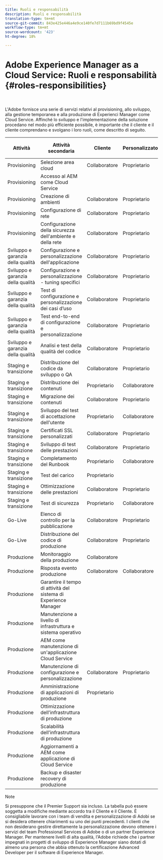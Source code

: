 ```yaml
---
title: Ruoli e responsabilità
description: Ruoli e responsabilità
translation-type: tm+mt
source-git-commit: 843e425e446a4e9ce140fe7d7111b69bd9f4545e
workflow-type: tm+mt
source-wordcount: '423'
ht-degree: 18%

---
```



# Adobe Experience Manager as a Cloud Service: Ruoli e responsabilità {#roles-responsibilities}

<br></br>
L&#39;Adobe fornisce una serie di servizi relativi al provisioning, allo sviluppo, alla gestione temporanea e alla produzione di Experienci Manager come Cloud Service. Affinché lo sviluppo e l&#39;implementazione della soluzione procedano nel modo più efficiente possibile, è importante che il cliente e il cliente comprendano e svolgano i loro ruoli, come descritto di seguito.


| Attività | Attività secondaria | Cliente | Personalizzatore | Adobe | Funzionalità di Cloud Manager |
|---------------------------------|-------------------------------------------------------|-------------|-------------|---------|-----------------------------|
| Provisioning | Selezione area cloud | Collaboratore | Proprietario | Advisor | Sì |
| Provisioning | Accesso al AEM come Cloud Service |  |  | Proprietario | Sì |
| Provisioning | Creazione di ambienti | Collaboratore | Proprietario | Advisor | Sì |
| Provisioning | Configurazione di rete | Collaboratore | Proprietario | Advisor | Sì |
| Provisioning | Configurazione della sicurezza dell&#39;ambiente e della rete | Collaboratore | Proprietario | Advisor | Sì |
| Sviluppo e garanzia della qualità | Configurazione e personalizzazione dell&#39;applicazione | Collaboratore | Proprietario |  |  |
| Sviluppo e garanzia della qualità | Configurazione e personalizzazione - tuning specifici | Collaboratore | Proprietario |  |  |
| Sviluppo e garanzia della qualità | Test di configurazione e personalizzazione dei casi d’uso | Collaboratore | Proprietario |  |  |
| Sviluppo e garanzia della qualità | Test end-to-end di configurazione e personalizzazione | Collaboratore | Proprietario |  |  |
| Sviluppo e garanzia della qualità | Analisi e test della qualità del codice | Collaboratore | Proprietario | Advisor | Sì |
| Staging e transizione | Distribuzione del codice da sviluppo o QA | Collaboratore | Proprietario | Advisor | Sì |
| Staging e transizione | Distribuzione dei contenuti | Proprietario | Collaboratore |  |  |
| Staging e transizione | Migrazione dei contenuti | Collaboratore | Proprietario |  |  |
| Staging e transizione | Sviluppo del test di accettazione dell&#39;utente | Proprietario | Collaboratore |  |  |
| Staging e transizione | Certificati SSL personalizzati | Collaboratore | Proprietario | Advisor | Sì |
| Staging e transizione | Sviluppo di test delle prestazioni | Collaboratore | Proprietario |  |  |
| Staging e transizione | Completamento del Runbook | Proprietario | Collaboratore |  |  |
| Staging e transizione | Test del carico | Proprietario |  |  |  |
| Staging e transizione | Ottimizzazione delle prestazioni | Collaboratore | Proprietario |  |  |
| Staging e transizione | Test di sicurezza | Proprietario | Collaboratore |  |  |
| Go-Live | Elenco di controllo per la pubblicazione | Collaboratore | Proprietario |  |  |
| Go-Live | Distribuzione del codice di produzione | Collaboratore | Proprietario | Advisor | Sì |
| Produzione | Monitoraggio della produzione | Collaboratore |  | Proprietario |  |
| Produzione | Risposta evento produzione | Collaboratore | Collaboratore | Proprietario |  |
| Produzione | Garantire il tempo di attività del sistema di Experience Manager |  |  | Proprietario |  |
| Produzione | Manutenzione a livello di infrastruttura e sistema operativo |  |  | Proprietario |  |
| Produzione | AEM come manutenzione di un&#39;applicazione Cloud Service |  |  | Proprietario |  |
| Produzione | Manutenzione di configurazione e personalizzazione | Collaboratore | Proprietario |  |  |
| Produzione | Amministrazione di applicazioni di produzione | Proprietario |  |  |  |
| Produzione | Ottimizzazione dell&#39;infrastruttura di produzione |  |  | Proprietario |  |
| Produzione | Scalabilità dell&#39;infrastruttura di produzione |  |  | Proprietario |  |
| Produzione | Aggiornamenti a AEM come applicazione di Cloud Service |  |  | Proprietario |  |
| Produzione | Backup e disaster recovery di produzione |  |  | Proprietario |  |

>[!NOTE]
>
> Si presuppone che il Premier Support sia incluso. La tabella può essere soggetta a modifiche mediante accordo tra il Cliente e il Cliente. È consigliabile lavorare con i team di vendita e personalizzazione di Adobi se si desidera ottenere chiarimenti su uno dei punti precedenti.
> I clienti che non desiderano gestire direttamente la personalizzazione devono ottenere i servizi del team Professional Services di Adobe o di un partner Experience Manager.
>Per mantenere livelli di alta qualità, l&#39;Adobe richiede che i partner impegnati in progetti di sviluppo di Experience Manager siano dotati di almeno una persona che abbia ottenuto la certificazione Advanced Developer per il software di Experience Manager.
